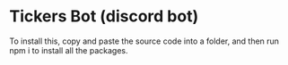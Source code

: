 # Tickers Bot (discord bot)

To install this, copy and paste the source code into a folder, and then run npm i to install all the packages.